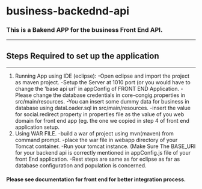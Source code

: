 # business-backednd-api

### This is a Bakend APP for the business Front End API.
***
## Steps Required to set up the application
***
  1. Running App using IDE (eclipse):
      -Open eclipse and import the project as maven project.
      -Setup the Server at 1010 port (or you would have to change the 'base api url' in appConfig of FRONT END Application.
      -Please change the database credentials in core-congig.properties in src/main/resources.
      -You can insert some dummy data for business in database using dataLoader.sql in src/main/resources.
      -insert the value for social.redirect property in properties file as the value of you web domain for front end app (eg.           the one we copied in step 4 of front end application setup.
  2. Using WAR FILE.
      -build a war of project using mvn(maven) from command prompt.
      -place the war file in webapp directory of your Tomcat container.
      -Run your tomcat instance. (Make Sure The BASE_URI for your backend api is correctly mentioned in appConfig.js file of            your front End application.
      -Rest steps are same as for eclipse as far as database configuration and population is concerned.

#### Please see documentation for front end for better integration process.
